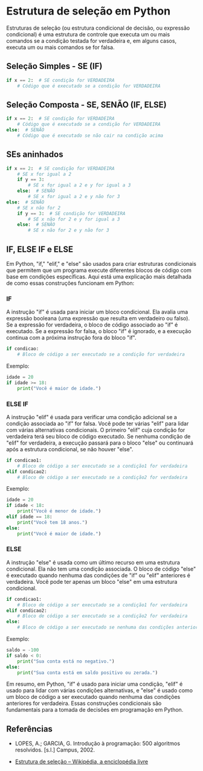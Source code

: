 # Estrutura de seleção em Python

Estruturas de seleção (ou estrutura condicional de decisão, ou expressão condicional) é uma estrutura de controle que executa um ou mais comandos se a condição testada for verdadeira e, em alguns casos, executa um ou mais comandos se for falsa.

## Seleção Simples - SE (IF)

```python
if x == 2:  # SE condição for VERDADEIRA
    # Código que é executado se a condição for VERDADEIRA
```
## Seleção Composta - SE, SENÃO (IF, ELSE)

```python
if x == 2:  # SE condição for VERDADEIRA
    # Código que é executado se a condição for VERDADEIRA
else:  # SENÃO
    # Código que é executado se não cair na condição acima
```

## SEs aninhados

```python
if x == 2:  # SE condição for VERDADEIRA
    # SE x for igual a 2
    if y == 3:
        # SE x for igual a 2 e y for igual a 3
    else:  # SENÃO
        # SE x for igual a 2 e y não for 3
else:  # SENÃO
    # SE x não for 2
    if y == 3:  # SE condição for VERDADEIRA
        # SE x não for 2 e y for igual a 3
    else:  # SENÃO
        # SE x não for 2 e y não for 3
```

## IF, ELSE IF e ELSE

Em Python, "if," "elif," e "else" são usados para criar estruturas condicionais que permitem que um programa execute diferentes blocos de código com base em condições específicas. Aqui está uma explicação mais detalhada de como essas construções funcionam em Python:

### IF

A instrução "if" é usada para iniciar um bloco condicional. Ela avalia uma expressão booleana (uma expressão que resulta em verdadeiro ou falso). Se a expressão for verdadeira, o bloco de código associado ao "if" é executado. Se a expressão for falsa, o bloco "if" é ignorado, e a execução continua com a próxima instrução fora do bloco "if".

```python
if condicao:
    # Bloco de código a ser executado se a condição for verdadeira
```

Exemplo:

```python
idade = 20
if idade >= 18:
    print("Você é maior de idade.")
```

### ELSE IF

A instrução "elif" é usada para verificar uma condição adicional se a condição associada ao "if" for falsa. Você pode ter várias "elif" para lidar com várias alternativas condicionais. O primeiro "elif" cuja condição for verdadeira terá seu bloco de código executado. Se nenhuma condição de "elif" for verdadeira, a execução passará para o bloco "else" ou continuará após a estrutura condicional, se não houver "else".

```python
if condicao1:
    # Bloco de código a ser executado se a condição1 for verdadeira
elif condicao2:
    # Bloco de código a ser executado se a condição2 for verdadeira
```

Exemplo:

```python
idade = 20
if idade < 18:
    print("Você é menor de idade.")
elif idade == 18:
    print("Você tem 18 anos.")
else:
    print("Você é maior de idade.")
```

### ELSE

A instrução "else" é usada como um último recurso em uma estrutura condicional. Ela não tem uma condição associada. O bloco de código "else" é executado quando nenhuma das condições de "if" ou "elif" anteriores é verdadeira. Você pode ter apenas um bloco "else" em uma estrutura condicional.

```python
if condicao1:
    # Bloco de código a ser executado se a condição1 for verdadeira
elif condicao2:
    # Bloco de código a ser executado se a condição2 for verdadeira
else:
    # Bloco de código a ser executado se nenhuma das condições anteriores for verdadeira
```

Exemplo:

```python
saldo = -100
if saldo < 0:
    print("Sua conta está no negativo.")
else:
    print("Sua conta está em saldo positivo ou zerada.")
```

Em resumo, em Python, "if" é usado para iniciar uma condição, "elif" é usado para lidar com várias condições alternativas, e "else" é usado como um bloco de código a ser executado quando nenhuma das condições anteriores for verdadeira. Essas construções condicionais são fundamentais para a tomada de decisões em programação em Python.

## Referências

- LOPES, A.; GARCIA, G. Introdução à programação: 500 algoritmos resolvidos. [s.l.] Campus, 2002.

- [Estrutura de seleção – Wikipédia, a enciclopédia livre](https://pt.wikipedia.org/wiki/Estrutura_de_sele%C3%A7%C3%A3o)
